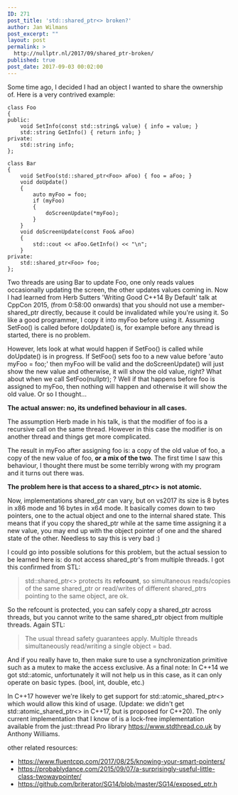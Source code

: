 ```yaml
---
ID: 271
post_title: 'std::shared_ptr<> broken?'
author: Jan Wilmans
post_excerpt: ""
layout: post
permalink: >
  http://nullptr.nl/2017/09/shared_ptr-broken/
published: true
post_date: 2017-09-03 00:02:00
---
```

Some time ago, I decided I had an object I wanted to share the ownership of. Here is a very contrived example:

    class Foo
    {
    public:
        void SetInfo(const std::string& value) { info = value; }
        std::string GetInfo() { return info; }
    private:
        std::string info;
    };
    
    class Bar
    {
        void SetFoo(std::shared_ptr<Foo> aFoo) { foo = aFoo; }
        void doUpdate()
        {
            auto myFoo = foo;
            if (myFoo)
            {
                doScreenUpdate(*myFoo);
            }
        }
        void doScreenUpdate(const Foo& aFoo)
        {
            std::cout << aFoo.GetInfo() << "\n";
        }
    private:
        std::shared_ptr<Foo> foo;
    };
    

Two threads are using Bar to update Foo, one only reads values occasionally updating the screen, the other updates values coming in. Now I had learned from Herb Sutters 'Writing Good C++14 By Default' talk at CppCon 2015, (from 0:58:00 onwards) that you should not use a member-shared_ptr directly, because it could be invalidated while you're using it. So like a good programmer, I copy it into myFoo before using it. Assuming SetFoo() is called before doUpdate() is, for example before any thread is started, there is no problem.

However, lets look at what would happen if SetFoo() is called while doUpdate() is in progress. If SetFoo() sets foo to a new value before 'auto myFoo = foo;' then myFoo will be valid and the doScreenUpdate() will just show the new value and otherwise, it will show the old value, right? What about when we call SetFoo(nullptr); ? Well if that happens before foo is assigned to myFoo, then nothing will happen and otherwise it will show the old value. Or so I thought...

**The actual answer: no, its undefined behaviour in all cases.**

The assumption Herb made in his talk, is that the modifier of foo is a recursive call on the same thread. However in this case the modifier is on another thread and things get more complicated.

The result in myFoo after assigning foo is: a copy of the old value of foo, a copy of the new value of foo, **or a mix of the two**. The first time I saw this behaviour, I thought there must be some terribly wrong with my program and it turns out there was.

**The problem here is that access to a shared_ptr<> is not atomic.**

Now, implementations shared_ptr can vary, but on vs2017 its size is 8 bytes in x86 mode and 16 bytes in x64 mode. It basically comes down to two pointers, one to the actual object and one to the internal shared state. This means that if you copy the shared_ptr while at the same time assigning it a new value, you may end up with the object pointer of one and the shared state of the other. Needless to say this is very bad :)

I could go into possible solutions for this problem, but the actual session to be learned here is: do not access shared_ptr's from multiple threads. I got this confirmed from STL:

> std::shared_ptr<> protects its **refcount**, so simultaneous reads/copies of the same shared_ptr or read/writes of different shared_ptrs pointing to the same object, are ok.

So the refcount is protected, you can safely copy a shared_ptr across threads, but you cannot write to the same shared_ptr object from multiple threads. Again STL:

> The usual thread safety guarantees apply. Multiple threads simultaneously read/writing a single object = bad.

And if you really have to, then make sure to use a synchronization primitive such as a mutex to make the access exclusive. As a final note: In C++14 we got std::atomic, unfortunately it will not help us in this case, as it can only operate on basic types. (bool, int, double, etc.)

In C++17 however we're likely to get support for std::atomic_shared_ptr<> which would allow this kind of usage. (Update: we didn't get std::atomic_shared_ptr<> in C++17, but is proposed for C++20). The only current implementation that I know of is a lock-free implementation available from the just::thread Pro library <https://www.stdthread.co.uk> by Anthony Williams.

other related resources:

*   <https://www.fluentcpp.com/2017/08/25/knowing-your-smart-pointers/>
*   <https://probablydance.com/2015/09/07/a-surprisingly-useful-little-class-twowaypointer/>
*   <https://github.com/briterator/SG14/blob/master/SG14/exposed_ptr.h>